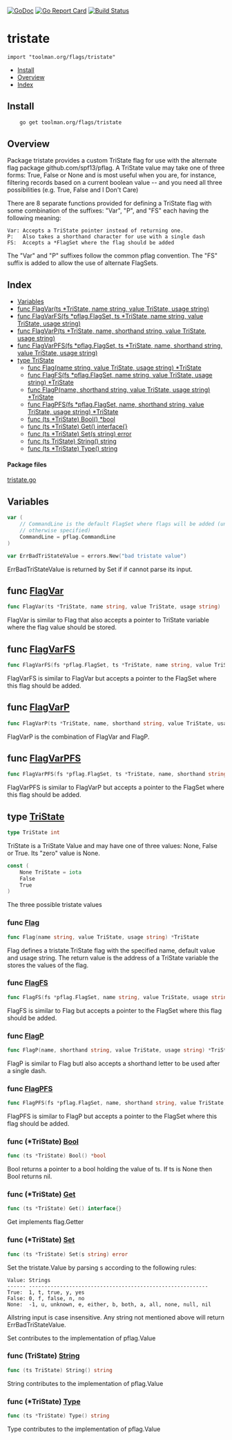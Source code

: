
[![GoDoc](https://godoc.org/toolman.org/flags/tristate?status.svg)](https://godoc.org/toolman.org/flags/tristate)  [![Go Report Card](https://goreportcard.com/badge/toolman.org/flags/tristate)](https://goreportcard.com/report/toolman.org/flags/tristate) [![Build Status](https://travis-ci.org/tep/flags-tristate.svg?branch=master)](https://travis-ci.org/tep/flags-tristate)


# tristate
`import "toolman.org/flags/tristate"`

* [Install](#pkg-install)
* [Overview](#pkg-overview)
* [Index](#pkg-index)

## <a name="pkg-install">Install</a>

```sh
    go get toolman.org/flags/tristate
```

## <a name="pkg-overview">Overview</a>
Package tristate provides a custom TriState flag for use with the alternate
flag package github.com/spf13/pflag. A TriState value may take one of three
forms: True, False or None and is most useful when you are, for instance,
filtering records based on a current boolean value -- and you need all
three possibilities (e.g. True, False and I Don't Care)

There are 8 separate functions provided for defining a TriState flag with
some combination of the suffixes: "Var", "P", and "FS" each having the
following meaning:


	Var: Accepts a TriState pointer instead of returning one.
	P:   Also takes a shorthand character for use with a single dash
	FS:  Accepts a *FlagSet where the flag should be added

The "Var" and "P" suffixes follow the common pflag convention. The "FS"
suffix is added to allow the use of alternate FlagSets.




## <a name="pkg-index">Index</a>
* [Variables](#pkg-variables)
* [func FlagVar(ts *TriState, name string, value TriState, usage string)](#FlagVar)
* [func FlagVarFS(fs *pflag.FlagSet, ts *TriState, name string, value TriState, usage string)](#FlagVarFS)
* [func FlagVarP(ts *TriState, name, shorthand string, value TriState, usage string)](#FlagVarP)
* [func FlagVarPFS(fs *pflag.FlagSet, ts *TriState, name, shorthand string, value TriState, usage string)](#FlagVarPFS)
* [type TriState](#TriState)
  * [func Flag(name string, value TriState, usage string) *TriState](#Flag)
  * [func FlagFS(fs *pflag.FlagSet, name string, value TriState, usage string) *TriState](#FlagFS)
  * [func FlagP(name, shorthand string, value TriState, usage string) *TriState](#FlagP)
  * [func FlagPFS(fs *pflag.FlagSet, name, shorthand string, value TriState, usage string) *TriState](#FlagPFS)
  * [func (ts *TriState) Bool() *bool](#TriState.Bool)
  * [func (ts *TriState) Get() interface{}](#TriState.Get)
  * [func (ts *TriState) Set(s string) error](#TriState.Set)
  * [func (ts TriState) String() string](#TriState.String)
  * [func (ts *TriState) Type() string](#TriState.Type)


#### <a name="pkg-files">Package files</a>
[tristate.go](/src/toolman.org/flags/tristate/tristate.go) 



## <a name="pkg-variables">Variables</a>
``` go
var (
    // CommandLine is the default FlagSet where flags will be added (unless
    // otherwise specified)
    CommandLine = pflag.CommandLine
)
```
``` go
var ErrBadTriStateValue = errors.New("bad tristate value")
```
ErrBadTriStateValue is returned by Set if if cannot parse its input.



## <a name="FlagVar">func</a> [FlagVar](/src/target/tristate.go?s=2927:2996#L60)
``` go
func FlagVar(ts *TriState, name string, value TriState, usage string)
```
FlagVar is similar to Flag that also accepts a pointer to TriState
variable where the flag value should be stored.



## <a name="FlagVarFS">func</a> [FlagVarFS](/src/target/tristate.go?s=3881:3971#L85)
``` go
func FlagVarFS(fs *pflag.FlagSet, ts *TriState, name string, value TriState, usage string)
```
FlagVarFS is similar to FlagVar but accepts a pointer to the FlagSet
where this flag should be added.



## <a name="FlagVarP">func</a> [FlagVarP](/src/target/tristate.go?s=3103:3184#L65)
``` go
func FlagVarP(ts *TriState, name, shorthand string, value TriState, usage string)
```
FlagVarP is the combination of FlagVar and FlagP.



## <a name="FlagVarPFS">func</a> [FlagVarPFS](/src/target/tristate.go?s=4128:4230#L90)
``` go
func FlagVarPFS(fs *pflag.FlagSet, ts *TriState, name, shorthand string, value TriState, usage string)
```
FlagVarPFS is similar to FlagVarP but accepts a pointer to the FlagSet where this flag should be added.




## <a name="TriState">type</a> [TriState](/src/target/tristate.go?s=4409:4426#L96)
``` go
type TriState int
```
TriState is a TriState Value and may have one of three values: None, False or
True. Its "zero" value is None.


``` go
const (
    None TriState = iota
    False
    True
)
```
The three possible tristate values







### <a name="Flag">func</a> [Flag](/src/target/tristate.go?s=2450:2512#L48)
``` go
func Flag(name string, value TriState, usage string) *TriState
```
Flag defines a tristate.TriState flag with the specified name, default
value and usage string. The return value is the address of a TriState variable
the stores the values of the flag.


### <a name="FlagFS">func</a> [FlagFS](/src/target/tristate.go?s=3352:3435#L71)
``` go
func FlagFS(fs *pflag.FlagSet, name string, value TriState, usage string) *TriState
```
FlagFS is similar to Flag but accepts a pointer to the FlagSet where
this flag should be added.


### <a name="FlagP">func</a> [FlagP](/src/target/tristate.go?s=2666:2740#L54)
``` go
func FlagP(name, shorthand string, value TriState, usage string) *TriState
```
FlagP is similar to Flag butl also accepts a shorthand letter to be
used after a single dash.


### <a name="FlagPFS">func</a> [FlagPFS](/src/target/tristate.go?s=3589:3684#L77)
``` go
func FlagPFS(fs *pflag.FlagSet, name, shorthand string, value TriState, usage string) *TriState
```
FlagPFS is similar to FlagP but accepts a pointer to the FlagSet
where this flag should be added.





### <a name="TriState.Bool">func</a> (\*TriState) [Bool](/src/target/tristate.go?s=6081:6113#L165)
``` go
func (ts *TriState) Bool() *bool
```
Bool returns a pointer to a bool holding the value of ts. If ts is None then
Bool returns nil.




### <a name="TriState.Get">func</a> (\*TriState) [Get](/src/target/tristate.go?s=4634:4671#L111)
``` go
func (ts *TriState) Get() interface{}
```
Get implements flag.Getter




### <a name="TriState.Set">func</a> (\*TriState) [Set](/src/target/tristate.go?s=5642:5681#L149)
``` go
func (ts *TriState) Set(s string) error
```
Set the tristate.Value by parsing s according to the following rules:


	Value: Strings
	------ ----------------------------------------------------------
	True:  1, t, true, y, yes
	False: 0, f, false, n, no
	None:  -1, u, unknown, e, either, b, both, a, all, none, null, nil

Allstring input is case insensitive. Any string not mentioned above will
return ErrBadTriStateValue.

Set contributes to the implementation of pflag.Value




### <a name="TriState.String">func</a> (TriState) [String](/src/target/tristate.go?s=4758:4792#L116)
``` go
func (ts TriState) String() string
```
String contributes to the implementation of pflag.Value




### <a name="TriState.Type">func</a> (\*TriState) [Type](/src/target/tristate.go?s=4972:5005#L130)
``` go
func (ts *TriState) Type() string
```
Type contributes to the implementation of pflag.Value
